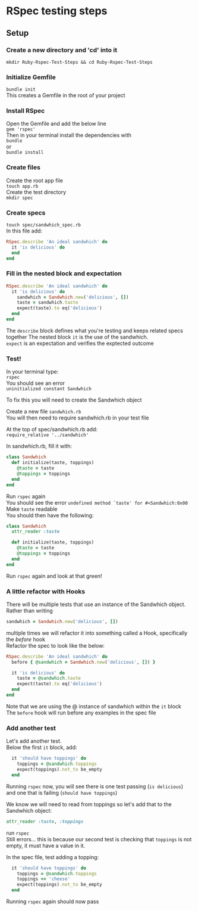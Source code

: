 # RSpec testing steps

## Setup

### Create a new directory and 'cd' into it
```mkdir Ruby-Rspec-Test-Steps && cd Ruby-Rspec-Test-Steps```

### Initialize Gemfile
```bundle init```  
This creates a Gemfile in the root of your project

### Install RSpec
Open the Gemfile and add the below line  
```gem 'rspec'```  
Then in your terminal install the dependencies with  
```bundle```  
or   
```bundle install```

### Create files
Create the root app file  
```touch app.rb```  
Create the test directory  
```mkdir spec```

### Create specs 
```touch spec/sandwhich_spec.rb```  
In this file add:  
```ruby
RSpec.describe 'An ideal sandwhich' do
  it 'is delicious' do
  end
end
```  

### Fill in the nested block and expectation
```ruby
RSpec.describe 'An ideal sandwhich' do
  it 'is delicious' do
    sandwhich = Sandwhich.new('delicious', [])
    taste = sandwhich.taste
    expect(taste).to eq('delicious')
  end
end
```

The ```describe``` block defines what you're testing and keeps related specs together
The nested block ```it``` is the use of the sandwhich.  
```expect``` is an expectation and verifies the exptected outcome

### Test! 
In your terminal type:  
```rspec```  
You should see an error  
```uninitialized constant Sandwhich```  

To fix this you will need to create the Sandwhich object  

Create a new file ```sandwhich.rb```  
You will then need to require sandwhich.rb in your test file  

At the top of spec/sandwhich.rb add:  
```require_relative '../sandwhich'```  

In sandwhich.rb, fill it with: 
```ruby
class Sandwhich
  def initialize(taste, toppings)
    @taste = taste
    @toppings = toppings
  end
end
```  

Run ```rspec``` again  
You should see the error ```undefined method `taste' for #<Sandwhich:0x00```  
Make ```taste``` readable  
You should then have the following: 

```ruby 
class Sandwhich
  attr_reader :taste

  def initialize(taste, toppings)
    @taste = taste
    @toppings = toppings
  end
end
```  

Run ```rspec``` again and look at that green!

### A little refactor with Hooks
There will be multiple tests that use an instance of the Sandwhich object.  
Rather than writing 
```ruby
sandwhich = Sandwhich.new('delicious', [])
```
multiple times we will refactor it into something called a Hook, specifically the *before* hook  
Refactor the spec to look like the below:  

```ruby
RSpec.describe 'An ideal sandwhich' do
  before { @sandwhich = Sandwhich.new('delicious', []) }

  it 'is delicious' do
    taste = @sandwhich.taste
    expect(taste).to eq('delicious')
  end
end
```  

Note that we are using the @ instance of sandwhich within the ```it``` block  
The ```before``` hook will run before any examples in the spec file


### Add another test
Let's add another test.  
Below the first ```it``` block, add:  
```ruby
  it 'should have toppings' do
    toppings = @sandwhich.toppings
    expect(toppings).not_to be_empty
  end
```

Running ```rspec``` now, you will see there is one test passing (```is delicious```) and one that is failing (```should have toppings```)  

We know we will need to read from toppings so let's add that to the Sandwhich object:
```ruby
attr_reader :taste, :toppings
```

run ```rspec```  
Still errors... this is because our second test is checking that ```toppings``` is not empty, it must have a value in it.  

In the spec file, test adding a topping:  
```ruby
  it 'should have toppings' do
    toppings = @sandwhich.toppings
    toppings << 'cheese'
    expect(toppings).not_to be_empty
  end

```  

Running ```rspec``` again should now pass
